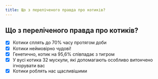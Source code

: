 ```yaml
---
title: Що з переліченого правда про котиків?
---
```


## Що з переліченого правда про котиків?

- [x] Котики сплять до 70% часу протягом доби
- [x] Котики неймовірно чудові!
- [x] Генетично, котик на 95,6% співпадає з тигром
- [x] У вусі котика 32 мускули, які допомагають особливо витончено ігнорувати вас
- [x] Котики роблять нас щасливішими
